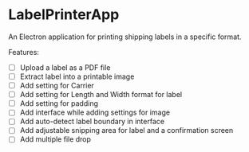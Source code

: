 # LabelPrinterApp
An Electron application for printing shipping labels in a specific format.

Features:
- [ ] Upload a label as a PDF file
- [ ] Extract label into a printable image
- [ ] Add setting for Carrier
- [ ] Add setting for Length and Width format for label
- [ ] Add setting for padding
- [ ] Add interface while adding settings for image
- [ ] Add auto-detect label boundary in interface
- [ ] Add adjustable snipping area for label and a confirmation screen 
- [ ] Add multiple file drop
